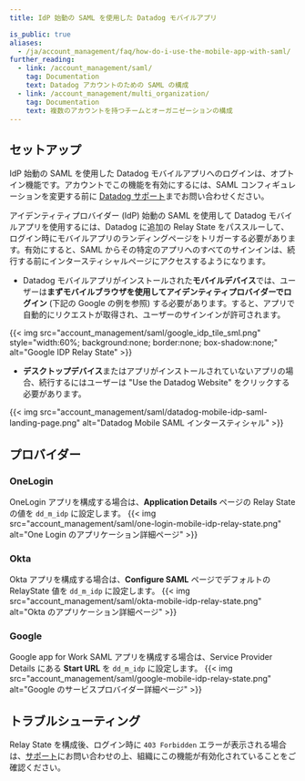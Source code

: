 ```yaml
---
title: IdP 始動の SAML を使用した Datadog モバイルアプリ

is_public: true
aliases:
  - /ja/account_management/faq/how-do-i-use-the-mobile-app-with-saml/
further_reading:
  - link: /account_management/saml/
    tag: Documentation
    text: Datadog アカウントのための SAML の構成
  - link: /account_management/multi_organization/
    tag: Documentation
    text: 複数のアカウントを持つチームとオーガニゼーションの構成
---
```

## セットアップ

<div class="alert alert-warning">
IdP 始動の SAML を使用した Datadog モバイルアプリへのログインは、オプトイン機能です。アカウントでこの機能を有効にするには、SAML コンフィギュレーションを変更する前に <a href="https://docs.datadoghq.com/help/">Datadog サポート</a>までお問い合わせください。
</div>

アイデンティティプロバイダー (IdP) 始動の SAML を使用して Datadog モバイルアプリを使用するには、Datadog に追加の Relay State をパススルーして、ログイン時にモバイルアプリのランディングページをトリガーする必要があります。有効にすると、SAML からその特定のアプリへのすべてのサインインは、続行する前にインタースティシャルページにアクセスするようになります。

- Datadog モバイルアプリがインストールされた**モバイルデバイス**では、ユーザーは**まずモバイルブラウザを使用してアイデンティティプロバイダーでログイン** (下記の Google の例を参照) する必要があります。すると、アプリで自動的にリクエストが取得され、ユーザーのサインインが許可されます。

{{< img src="account_management/saml/google_idp_tile_sml.png" style="width:60%; background:none; border:none; box-shadow:none;" alt="Google IDP Relay State" >}}

- **デスクトップデバイス**またはアプリがインストールされていないアプリの場合、続行するにはユーザーは "Use the Datadog Website" をクリックする必要があります。

{{< img src="account_management/saml/datadog-mobile-idp-saml-landing-page.png" alt="Datadog Mobile SAML インタースティシャル" >}}

## プロバイダー
### OneLogin

OneLogin アプリを構成する場合は、**Application Details** ページの Relay State の値を `dd_m_idp` に設定します。
{{< img src="account_management/saml/one-login-mobile-idp-relay-state.png" alt="One Login のアプリケーション詳細ページ" >}}

### Okta

Okta アプリを構成する場合は、**Configure SAML** ページでデフォルトの RelayState 値を `dd_m_idp` に設定します。
{{< img src="account_management/saml/okta-mobile-idp-relay-state.png" alt="Okta のアプリケーション詳細ページ" >}}

### Google

Google app for Work SAML アプリを構成する場合は、Service Provider Details にある **Start URL** を `dd_m_idp` に設定します。
{{< img src="account_management/saml/google-mobile-idp-relay-state.png" alt="Google のサービスプロバイダー詳細ページ" >}}

## トラブルシューティング

Relay State を構成後、ログイン時に `403 Forbidden` エラーが表示される場合は、[サポート][1]にお問い合わせの上、組織にこの機能が有効化されていることをご確認ください。

[1]: /ja/help/
